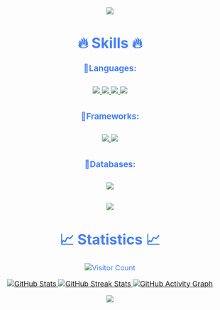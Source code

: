 <div align="center" style="font-size: medium; color: #447ff7;">
  <p align="center">
    <img src="https://user-images.githubusercontent.com/73097560/115834477-dbab4500-a447-11eb-908a-139a6edaec5c.gif">
    <br>
  </p>
  
  <h1>🔥 Skills 🔥</h1>

  <h3>🔹Languages:</h3>
  <p style="padding: 10px;">
    <a href="https://www.python.org/" target="_blank">
      <img src="https://img.icons8.com/color/48/000000/python.png"/>
    </a>
    <a href="https://developer.mozilla.org/en-US/docs/Web/JavaScript" target="_blank">
      <img src="https://img.icons8.com/color/48/000000/javascript.png"/>
    </a>
    <a href="https://kotlinlang.org/" target="_blank">
      <img src="https://img.icons8.com/color/48/000000/kotlin.png"/>
    </a>
    <a href="https://www.java.com/" target="_blank">
      <img src="https://img.icons8.com/color/48/000000/java-coffee-cup-logo.png"/>
    </a>
  </p>

  <h3>🔹Frameworks:</h3>
  <p style="padding: 10px;">
    <a href="https://www.tensorflow.org/" target="_blank">
      <img src="https://img.icons8.com/color/48/000000/tensorflow.png"/>
    </a>
    <a href="https://reactjs.org/" target="_blank">
      <img src="https://img.icons8.com/color/48/000000/react-native.png"/>
    </a>
  </p>

  <h3>🔹Databases:</h3>
  <p style="padding: 10px;">
    <a href="https://www.mysql.com/" target="_blank" style="padding: 15px;">
      <img src="https://img.icons8.com/fluent/50/000000/mysql-logo.png"/>
    </a>
  </p>

  <p align="center">
    <img src="https://user-images.githubusercontent.com/73097560/115834477-dbab4500-a447-11eb-908a-139a6edaec5c.gif">
    <br>
  </p>

  <h1>📈 Statistics 📈</h1>

  <p align="center">
    <img src="https://komarev.com/ghpvc/?username=jiienc&color=447ff7&label=Visitor+count" alt="Visitor Count">
  </p>

  <p align="center">
    <a href="https://github.com/jiienc">
      <img src="https://github-readme-stats.vercel.app/api?username=jiienc&show_icons=true&theme=github_dark&hide_border=true" alt="GitHub Stats"/>
      <img src="https://github-readme-streak-stats.herokuapp.com/?user=jiienc&theme=github-dark-blue&hide_border=true" alt="GitHub Streak Stats"/>
      <img src="https://activity-graph.herokuapp.com/graph?username=jiienc&theme=react-dark" alt="GitHub Activity Graph"/>
    </a>
  </p>

  <p align="center">
    <img src="https://user-images.githubusercontent.com/73097560/115834477-dbab4500-a447-11eb-908a-139a6edaec5c.gif">
    <br>
  </p>
</div>
